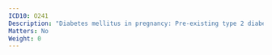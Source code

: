 ```yaml
---
ICD10: O241
Description: "Diabetes mellitus in pregnancy: Pre-existing type 2 diabetes mellitus"
Matters: No
Weight: 0
---
```


